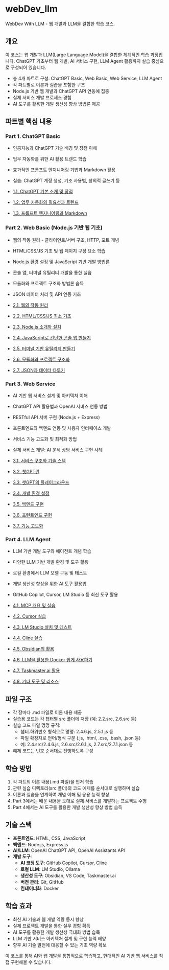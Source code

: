 # webDev_llm

WebDev With LLM - 웹 개발과 LLM을 결합한 학습 코스.

## 개요

이 코스는 웹 개발과 LLM(Large Language Model)을 결합한 체계적인 학습 과정입니다. ChatGPT 기초부터 웹 개발, AI 서비스 구현, LLM Agent 활용까지 실습 중심으로 구성되어 있습니다.

* 총 4개 파트로 구성: ChatGPT Basic, Web Basic, Web Service, LLM Agent
* 각 파트별로 이론과 실습을 포함한 구조
* Node.js 기반 웹 개발과 ChatGPT API 연동에 집중
* 실제 서비스 개발 프로세스 경험
* AI 도구를 활용한 개발 생산성 향상 방법론 제공

## 파트별 핵심 내용

### Part 1. ChatGPT Basic

* 인공지능과 ChatGPT 기술 배경 및 장점 이해
* 업무 자동화를 위한 AI 활용 트렌드 학습
* 효과적인 프롬프트 엔지니어링 기법과 Markdown 활용
* 실습: ChatGPT 계정 생성, 기초 사용법, 창의적 글쓰기 등

* [1.1. ChatGPT 기본 소개 및 장점](./part1.ChatGptBasic/1.1.ChatGpt_Introduction_and_Advantages.md)
* [1.2. 업무 자동화의 필요성과 트렌드](./part1.ChatGptBasic/1.2.Business_Automation_Need_and_Trend.md)
* [1.3. 프롬프트 엔지니어링과 Markdown](./part1.ChatGptBasic/1.3.Prompt_Engineering_and_Markdown.md)

### Part 2. Web Basic (Node.js 기반 웹 기초)

* 웹의 작동 원리 - 클라이언트/서버 구조, HTTP, 포트 개념
* HTML/CSS/JS 기초 및 웹 페이지 구성 요소 학습
* Node.js 환경 설정 및 JavaScript 기반 개발 방법론
* 콘솔 앱, 터미널 유틸리티 개발을 통한 실습
* 모듈화와 프로젝트 구조화 방법론 습득
* JSON 데이터 처리 및 API 연동 기초

* [2.1. 웹의 작동 원리](./part2.WebBasic/2.1.WebPrinciple.md)
* [2.2. HTML/CSS/JS 최소 기초](./part2.WebBasic/2.2.HTML_CSS_JS_Basics.md)
* [2.3. Node.js 소개와 설치](./part2.WebBasic/2.3.Nodejs_Intro_and_Install.md)
* [2.4. JavaScript로 간단한 콘솔 앱 만들기](./part2.WebBasic/2.4.JS_Console_App.md)
* [2.5. 터미널 기반 유틸리티 만들기](./part2.WebBasic/2.5.Terminal_Utility.md)
* [2.6. 모듈화와 프로젝트 구조화](./part2.WebBasic/2.6.Modularization_and_Project_Structure.md)
* [2.7. JSON과 데이터 다루기](./part2.WebBasic/2.7.JSON_and_Data_Handling.md)

### Part 3. Web Service

* AI 기반 웹 서비스 설계 및 아키텍처 이해
* ChatGPT API 활용법과 OpenAI 서비스 연동 방법
* RESTful API 서버 구현 (Node.js + Express)
* 프론트엔드와 백엔드 연동 및 사용자 인터페이스 개발
* 서비스 기능 고도화 및 최적화 방법
* 실제 서비스 개발: AI 운세 상담 서비스 구현 사례

* [3.1. 서비스 구조와 기술 스택](./part3.WebService/3.1.Service_Structure_and_Tech_Stack.md)
* [3.2. 챗GPT란](./part3.WebService/3.2.What_is_ChatGPT.md)
* [3.3. 챗GPT의 플레이그라운드](./part3.WebService/3.3.ChatGPT_Playground.md)
* [3.4. 개발 환경 설정](./part3.WebService/3.4.Dev_Environment_Setup.md)
* [3.5. 백엔드 구현](./part3.WebService/3.5.Backend_Implementation.md)
* [3.6. 프런트엔드 구현](./part3.WebService/3.6.Frontend_Implementation.md)
* [3.7. 기능 고도화](./part3.WebService/3.7.Functional_Advancement.md)

### Part 4. LLM Agent

* LLM 기반 개발 도구와 에이전트 개념 학습
* 다양한 LLM 기반 개발 환경 및 도구 활용
* 로컬 환경에서 LLM 모델 구동 및 테스트
* 개발 생산성 향상을 위한 AI 도구 활용법
* GitHub Copilot, Cursor, LM Studio 등 최신 도구 활용

* [4.1. MCP 개요 및 실습](./part4.LlmAgent/4.1.MCP_Overview_and_Practice.md)
* [4.2. Cursor 실습](./part4.LlmAgent/4.2.Cursor_Practice.md)
* [4.3. LM Studio 설치 및 테스트](./part4.LlmAgent/4.3.LmStudio_Install_and_Test.md)
* [4.4. Cline 실습](./part4.LlmAgent/4.4.Cline_Practice.md)
* [4.5. Obsidian의 활용](./part4.LlmAgent/4.5.Why_Obsidian.md)
* [4.6. LLM을 활용한 Docker 쉽게 사용하기](./part4.LlmAgent/4.6.Docker_easy_with_LLM.md)
* [4.7. Taskmaster.ai 활용](./part4.LlmAgent/4.7.taskmaster.ai.md)
* [4.8. 기타 도구 및 리소스](./part4.LlmAgent/4.8.Etc.md)

## 파일 구조

* 각 장마다 .md 파일로 이론 내용 제공
* 실습용 코드는 각 챕터별 src 폴더에 저장 (예: 2.2.src, 2.6.src 등)
* 실습 코드 파일 명명 규칙:
  - 챕터.하위번호 형식으로 명명: 2.4.6.js, 2.5.1.js 등
  - 파일 확장자로 언어/형식 구분 (.js, .html, .css, .bash, .json 등)
  - 예: 2.4.src/2.4.6.js, 2.6.src/2.6.1.js, 2.7.src/2.7.1.json 등
* 예제 코드는 번호 순서대로 진행하도록 구성

## 학습 방법

1. 각 파트의 이론 내용(.md 파일)을 먼저 학습
2. 관련 실습 디렉토리(src 폴더)의 코드 예제를 순서대로 실행하며 실습
3. 이론과 실습을 연계하여 개념 이해 및 응용 능력 향상
4. Part 3에서는 배운 내용을 토대로 실제 서비스를 개발하는 프로젝트 수행
5. Part 4에서는 AI 도구를 활용한 개발 생산성 향상 방법 습득

## 기술 스택

* **프론트엔드**: HTML, CSS, JavaScript
* **백엔드**: Node.js, Express.js
* **AI/LLM**: OpenAI ChatGPT API, OpenAI Assistants API
* **개발 도구**: 
  - **AI 코딩 도구**: GitHub Copilot, Cursor, Cline
  - **로컬 LLM**: LM Studio, Ollama
  - **생산성 도구**: Obsidian, VS Code, Taskmaster.ai
  - **버전 관리**: Git, GitHub
  - **컨테이너화**: Docker

## 학습 효과

* 최신 AI 기술과 웹 개발 역량 동시 향상
* 실제 프로젝트 개발을 통한 실무 경험 획득
* AI 도구를 활용한 개발 생산성 극대화 방법 습득
* LLM 기반 서비스 아키텍처 설계 및 구현 능력 배양
* 향후 AI 기술 발전에 대응할 수 있는 기초 역량 확보

이 코스를 통해 AI와 웹 개발을 통합적으로 학습하고, 현대적인 AI 기반 웹 서비스를 직접 구현해볼 수 있습니다.
